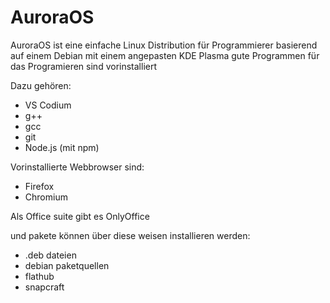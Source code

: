 # AuroraOS

AuroraOS ist eine einfache Linux Distribution für Programmierer basierend auf einem Debian mit einem angepasten KDE Plasma gute Programmen für das Programieren sind vorinstalliert

Dazu gehören:
* VS Codium
* g++
* gcc
* git
* Node.js (mit npm)


Vorinstallierte Webbrowser sind:
* Firefox
* Chromium

Als Office suite gibt es OnlyOffice 

und pakete können über diese weisen installieren werden:
* .deb dateien
* debian paketquellen
* flathub
* snapcraft
